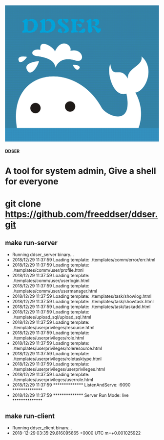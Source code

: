 ![Image text](https://github.com/freeddser/ddser/blob/master/static/tpl/default/images/favicon.png?raw=true)

#### DDSER
# A  tool for system admin, Give a shell for everyone
# git clone https://github.com/freeddser/ddser.git


## make run-server
* Running ddser_server binary...
* 2018/12/29 11:37:59 Loading template: ./templates/comm/error/err.html
* 2018/12/29 11:37:59 Loading template: ./templates/comm/user/profile.html
* 2018/12/29 11:37:59 Loading template: ./templates/comm/user/userlogin.html
* 2018/12/29 11:37:59 Loading template: ./templates/comm/user/usermanager.html
* 2018/12/29 11:37:59 Loading template: ./templates/task/showlog.html
* 2018/12/29 11:37:59 Loading template: ./templates/task/showtask.html
* 2018/12/29 11:37:59 Loading template: ./templates/task/taskadd.html
* 2018/12/29 11:37:59 Loading template: ./templates/upload_sql/upload_sql.html
* 2018/12/29 11:37:59 Loading template: ./templates/userprivileges/resource.html
* 2018/12/29 11:37:59 Loading template: ./templates/userprivileges/role.html
* 2018/12/29 11:37:59 Loading template: ./templates/userprivileges/roleresource.html
* 2018/12/29 11:37:59 Loading template: ./templates/userprivileges/roletasktype.html
* 2018/12/29 11:37:59 Loading template: ./templates/userprivileges/userprivileges.html
* 2018/12/29 11:37:59 Loading template: ./templates/userprivileges/userrole.html
* 2018/12/29 11:37:59 **************      ListenAndServe: :9090   **************
* 2018/12/29 11:37:59 **************      Server Run Mode: live   **************

## make run-client
* Running ddser_client binary...
* 2018-12-29 03:35:29.816095665 +0000 UTC m=+0.001025922

